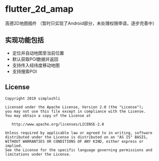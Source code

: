 # flutter_2d_amap

高德2D地图插件 （暂时只实现了Android部分，未处理权限申请，逐步完善中）


## 实现功能包括

* 定位并自动地图至当前位置
* 默认获取POI数据并返回
* 支持传入经纬度移动地图
* 支持搜索POI

## License

	Copyright 2019 simplezhli

    Licensed under the Apache License, Version 2.0 (the "License");
    you may not use this file except in compliance with the License.
    You may obtain a copy of the License at

       http://www.apache.org/licenses/LICENSE-2.0

    Unless required by applicable law or agreed to in writing, software
    distributed under the License is distributed on an "AS IS" BASIS,
    WITHOUT WARRANTIES OR CONDITIONS OF ANY KIND, either express or implied.
    See the License for the specific language governing permissions and
    limitations under the License.
